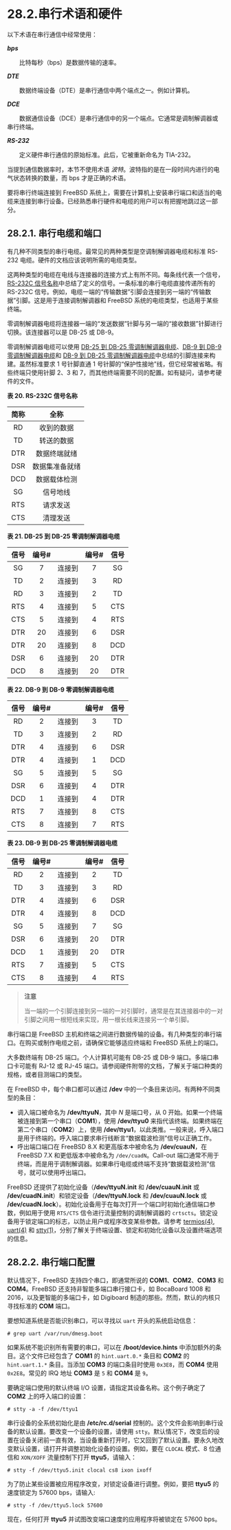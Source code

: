 # 28.2.串行术语和硬件

以下术语在串行通信中经常使用：

_**bps**_

　　比特每秒（bps）是数据传输的速率。

_**DTE**_

　　数据终端设备（DTE）是串行通信中两个端点之一。例如计算机。

_**DCE**_

　　数据通信设备（DCE）是串行通信中的另一个端点。它通常是调制解调器或串行终端。

_**RS-232**_

　　定义硬件串行通信的原始标准。此后，它被重新命名为 TIA-232。

当提到通信数据率时，本节不使用术语 _波特_。波特指的是在一段时间内进行的电气状态转换的数量，而 bps 才是正确的术语。

要将串行终端连接到 FreeBSD 系统上，需要在计算机上安装串行端口和适当的电缆来连接到串行设备。已经熟悉串行硬件和电缆的用户可以有把握地跳过这一部分。

## 28.2.1. 串行电缆和端口

有几种不同类型的串行电缆。最常见的两种类型是空调制解调器电缆和标准 RS-232 电缆。硬件的文档应该说明所需的电缆类型。

这两种类型的电缆在电线与连接器的连接方式上有所不同。每条线代表一个信号，[RS-232C 信号名称](https://docs.freebsd.org/en/books/handbook/book/#serialcomms-signal-names)中总结了定义的信号。一条标准的串行电缆直接传递所有的 RS-232C 信号。例如，电缆一端的“传输数据”引脚会连接到另一端的“传输数据”引脚。这是用于连接调制解调器和 FreeBSD 系统的电缆类型，也适用于某些终端。

零调制解调器电缆将连接器一端的“发送数据”针脚与另一端的“接收数据”针脚进行切换。该连接器可以是 DB-25 或 DB-9。

零调制解调器电缆可以使用 [DB-25 到 DB-25 零调制解调器电缆](https://docs.freebsd.org/en/books/handbook/book/#nullmodem-db25)、[DB-9 到 DB-9 零调制解调器电缆](https://docs.freebsd.org/en/books/handbook/book/#nullmodem-db9)和 [DB-9 到 DB-25 零调制解调器电缆](https://docs.freebsd.org/en/books/handbook/book/#nullmodem-db9-25)中总结的引脚连接来构建。虽然标准要求 1 号针脚直通 1 号针脚的“保护性接地”线，但它经常被省略。有些终端只使用针脚 2、3 和 7，而其他终端需要不同的配置。如有疑问，请参考硬件的文件。

**表 20. RS-232C 信号名称**

|  简称 |    全称   |
| :-: | :-----: |
|  RD |  收到的数据  |
|  TD |  转送的数据  |
| DTR |  数据终端就绪 |
| DSR | 数据集准备就绪 |
| DCD |  数据载体检测 |
|  SG |   信号地线  |
| RTS |   请求发送  |
| CTS |   清理发送  |

**表 21. DB-25 到 DB-25 零调制解调器电缆**

|  信号 | 编号# |     | 编号# |  信号 |
| :-: | :-: | :-: | :-: | :-: |
|  SG |  7  | 连接到 |  7  |  SG |
|  TD |  2  | 连接到 |  3  |  RD |
|  RD |  3  | 连接到 |  2  |  TD |
| RTS |  4  | 连接到 |  5  | CTS |
| CTS |  5  | 连接到 |  4  | RTS |
| DTR |  20 | 连接到 |  6  | DSR |
| DTR |  20 | 连接到 |  8  | DCD |
| DSR |  6  | 连接到 |  20 | DTR |
| DCD |  8  | 连接到 |  20 | DTR |

**表 22. DB-9 到 DB-9 零调制解调器电缆**

|  信号 | 编号# |     | 编号# |  信号 |
| :-: | :-: | :-: | :-: | :-: |
|  RD |  2  | 连接到 |  3  |  TD |
|  TD |  3  | 连接到 |  2  |  RD |
| DTR |  4  | 连接到 |  6  | DSR |
| DTR |  4  | 连接到 |  1  | DCD |
|  SG |  5  | 连接到 |  5  |  SG |
| DSR |  6  | 连接到 |  4  | DTR |
| DCD |  1  | 连接到 |  4  | DTR |
| RTS |  7  | 连接到 |  8  | CTS |
| CTS |  8  | 连接到 |  7  | RTS |

**表 23. DB-9 到 DB-25 零调制解调器电缆**

|  信号 | 编号# |     | 编号# |  信号 |
| :-: | :-: | :-: | :-: | :-: |
|  RD |  2  | 连接到 |  2  |  TD |
|  TD |  3  | 连接到 |  3  |  RD |
| DTR |  4  | 连接到 |  6  | DSR |
| DTR |  4  | 连接到 |  8  | DCD |
|  SG |  5  | 连接到 |  7  |  SG |
| DSR |  6  | 连接到 |  20 | DTR |
| DCD |  1  | 连接到 |  20 | DTR |
| RTS |  7  | 连接到 |  5  | CTS |
| CTS |  8  | 连接到 |  4  | RTS |

> **注意**
>
> 当一端的一个引脚连接到另一端的一对引脚时，通常是在其连接器中的一对引脚之间用一根短线来实现，用一根长线来连接另一个单引脚。

串行端口是 FreeBSD 主机和终端之间进行数据传输的设备。有几种类型的串行端口。在购买或制作电缆之前，请确保它能够适应终端和 FreeBSD 系统上的端口。

大多数终端有 DB-25 端口。个人计算机可能有 DB-25 或 DB-9 端口。多端口串口卡可能有 RJ-12 或 RJ-45 端口。请参阅硬件附带的文档，了解关于端口种类的规格，或者目测端口的类型。

在 FreeBSD 中，每个串口都可以通过 **/dev** 中的一个条目来访问。有两种不同类型的条目：

* 调入端口被命名为 **/dev/ttyuN**，其中 _N_ 是端口号，从 0 开始。如果一个终端被连接到第一个串口（**COM1**），使用 **/dev/ttyu0** 来指代该终端。如果终端在第二个串口（**COM2**）上，使用 **/dev/ttyu1**，以此类推。一般来说，呼入端口是用于终端的。呼入端口要求串行线断言“数据载波检测”信号以正确工作。
* 呼出端口端口在 FreeBSD 8.X 和更高版本中被命名为 **/dev/cuauN**，在 FreeBSD 7.X 和更低版本中被命名为 `/dev/cuadN`。Call-out 端口通常不用于终端，而是用于调制解调器。如果串行电缆或终端不支持“数据载波检测”信号，就可以使用呼出端口。

FreeBSD 还提供了初始化设备（**/dev/ttyuN.init** 和 **/dev/cuauN.init** 或 **/dev/cuadN.init**）和锁定设备（**/dev/ttyuN.lock** 和 **/dev/cuauN.lock** 或 **/dev/cuadN.lock**）。初始化设备用于在每次打开一个端口时初始化通信端口参数，例如用于使用 `RTS/CTS` 信令进行流量控制的调制解调器的 `crtscts`。锁定设备用于锁定端口的标志，以防止用户或程序改变某些参数。请参考 [termios(4)](https://www.freebsd.org/cgi/man.cgi?query=termios\&sektion=4\&format=html), [uart(4)](https://www.freebsd.org/cgi/man.cgi?query=uart&sektion=4&format=html) 和 [stty(1)](https://www.freebsd.org/cgi/man.cgi?query=stty\&sektion=1\&format=html)，分别了解关于终端设置、锁定和初始化设备以及设置终端选项的信息。

## 28.2.2. 串行端口配置

默认情况下，FreeBSD 支持四个串口，即通常所说的 **COM1**、**COM2**、**COM3** 和 **COM4**。FreeBSD 还支持非智能多端口串行接口卡，如 BocaBoard 1008 和 2016，以及更智能的多端口卡，如 Digiboard 制造的那些。然而，默认的内核只寻找标准的 **COM** 端口。

要想知道系统是否能识别串口，可以寻找以 `uart` 开头的系统启动信息：

```
# grep uart /var/run/dmesg.boot
```

如果系统不能识别所有需要的串口，可以在 **/boot/device.hints** 中添加额外的条目。这个文件已经包含了 **COM1** 的 `hint.uart.0.*` 条目和 **COM2** 的 `hint.uart.1.*` 条目。当添加 **COM3** 的端口条目时使用 `0x3E8`，而 **COM4** 使用 `0x2E8`。常见的 IRQ 地址 **COM3** 是 `5` 和 **COM4** 是 `9`。

要确定端口使用的默认终端 I/O 设置，请指定其设备名称。这个例子确定了 **COM2** 上的呼入端口的设置：

```
# stty -a -f /dev/ttyu1
```

串行设备的全系统初始化是由 **/etc/rc.d/serial** 控制的。这个文件会影响到串行设备的默认设置。要改变一个设备的设置，请使用 `stty`。默认情况下，改变后的设置在设备关闭前一直有效，当设备重新打开时，它又回到了默认设置。要永久地改变默认设置，请打开并调整初始化设备的设置。例如，要在 `CLOCAL` 模式、8 位通信和 `XON/XOFF` 流量控制下打开 **ttyu5**，请输入：

```
# stty -f /dev/ttyu5.init clocal cs8 ixon ixoff
```

为了防止某些设置被应用程序改变，对锁定设备进行调整。例如，要把 **ttyu5** 的速度锁定为 57600 bps，请输入:

```
# stty -f /dev/ttyu5.lock 57600
```

现在，任何打开 **ttyu5** 并试图改变端口速度的应用程序将被锁定在 57600 bps。
